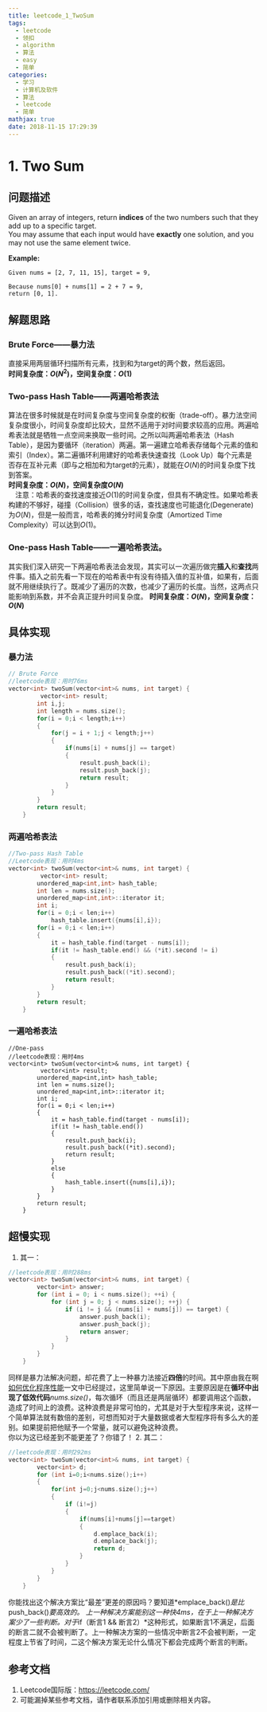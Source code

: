 ```yaml
---
title: leetcode_1_TwoSum
tags:
  - leetcode
  - 领扣
  - algorithm
  - 算法
  - easy
  - 简单
categories:
  - 学习
  - 计算机及软件
  - 算法
  - leetcode
  - 简单
mathjax: true
date: 2018-11-15 17:29:39
---
```


# 1. Two Sum
## 问题描述
Given an array of integers, return **indices** of the two numbers such that they add up to a specific target.  
You may assume that each input would have **exactly** one solution, and you may not use the same element twice.  
<!--more-->
**Example:**

```
Given nums = [2, 7, 11, 15], target = 9,

Because nums[0] + nums[1] = 2 + 7 = 9,
return [0, 1].
```
## 解题思路
### Brute Force——暴力法
直接采用两层循环扫描所有元素，找到和为target的两个数，然后返回。  
**时间复杂度：$O(N^2)$，空间复杂度：$O(1)$**  

### Two-pass Hash Table——两遍哈希表法
算法在很多时候就是在时间复杂度与空间复杂度的权衡（trade-off）。暴力法空间复杂度很小，时间复杂度却比较大，显然不适用于对时间要求较高的应用。两遍哈希表法就是牺牲一点空间来换取一些时间。之所以叫两遍哈希表法（Hash Table），是因为要循环（iteration）两遍。第一遍建立哈希表存储每个元素的值和索引（Index）。第二遍循环利用建好的哈希表快速查找（Look Up）每个元素是否存在互补元素（即与之相加和为target的元素），就能在$O(N)$的时间复杂度下找到答案。  
**时间复杂度：$O(N)$，空间复杂度$O(N)$**  
&emsp;注意：哈希表的查找速度接近$O(1)$的时间复杂度，但具有不确定性。如果哈希表构建的不够好，碰撞（Collision）很多的话，查找速度也可能退化(Degenerate)为$O(N)$，但是一般而言，哈希表的摊分时间复杂度（Amortized Time Complexity）可以达到$O(1)$。  

### One-pass Hash Table——一遍哈希表法。
其实我们深入研究一下两遍哈希表法会发现，其实可以一次遍历做完**插入**和**查找**两件事。插入之前先看一下现在的哈希表中有没有待插入值的互补值，如果有，后面就不用继续执行了。既减少了遍历的次数，也减少了遍历的长度。当然，这两点只能影响到系数，并不会真正提升时间复杂度。
**时间复杂度：$O(N)$，空间复杂度：$O(N)$**

## 具体实现
### 暴力法
```c++
// Brute Force
//leetcode表现：用时76ms
vector<int> twoSum(vector<int>& nums, int target) {
         vector<int> result;
        int i,j;
        int length = nums.size();
        for(i = 0;i < length;i++)
        {
            for(j = i + 1;j < length;j++)
            {
                if(nums[i] + nums[j] == target)
                {
                    result.push_back(i);
                    result.push_back(j);
                    return result;
                }
            }
        }
        return result;
    }
```
### 两遍哈希表法
```c++
//Two-pass Hash Table
//Leetcode表现：用时4ms
vector<int> twoSum(vector<int>& nums, int target) {
         vector<int> result;
        unordered_map<int,int> hash_table;
        int len = nums.size();
        unordered_map<int,int>::iterator it;
        int i;
        for(i = 0;i < len;i++)
            hash_table.insert({nums[i],i});
        for(i = 0;i < len;i++)
        {
            it = hash_table.find(target - nums[i]);
            if(it != hash_table.end() && (*it).second != i)
            {
                result.push_back(i);
                result.push_back((*it).second);
                return result;
            }
        }
        return result;
    }
```
### 一遍哈希表法
```
//One-pass
//leetcode表现：用时4ms
vector<int> twoSum(vector<int>& nums, int target) {
         vector<int> result;
        unordered_map<int,int> hash_table;
        int len = nums.size();
        unordered_map<int,int>::iterator it;
        int i;
        for(i = 0;i < len;i++)
        {
            it = hash_table.find(target - nums[i]);
            if(it != hash_table.end())
            {
                result.push_back(i);
                result.push_back((*it).second);
                return result;
            }
            else
            {
                hash_table.insert({nums[i],i});
            }
        }
        return result;
    }
```
## 超慢实现
1. 其一：
```c++
//leetcode表现：用时288ms
vector<int> twoSum(vector<int>& nums, int target) {
        vector<int> answer;
        for (int i = 0; i < nums.size(); ++i) {
            for (int j = 0; j < nums.size(); ++j) {
                if (i != j && (nums[i] + nums[j]) == target) {
                    answer.push_back(i);
                    answer.push_back(j);
                    return answer;
                }   
            }   
        }
    }
```
同样是暴力法解决问题，却花费了上一种暴力法接近**四倍**的时间。其中原由我在啊[如何优化程序性能](https://freshmanhaner.github.io/2018/10/05/%E5%A6%82%E4%BD%95%E4%BC%98%E5%8C%96%E7%A8%8B%E5%BA%8F%E6%80%A7%E8%83%BD/#more)一文中已经提过，这里简单说一下原因。主要原因是在**循环中出现了低效代码***nums.size()*，每次循环（而且还是两层循环）都要调用这个函数，造成了时间上的浪费。这种浪费是非常可怕的，尤其是对于大型程序来说，这样一个简单算法就有数倍的差别，可想而知对于大量数据或者大型程序将有多么大的差别。如果提前把他赋予一个常量，就可以避免这种浪费。  
你以为这已经差到不能更差了？你错了！
2. 其二：
```c++
//leetcode表现：用时292ms
vector<int> twoSum(vector<int>& nums, int target) {
        vector<int> d;
        for (int i=0;i<nums.size();i++)
        {
            for(int j=0;j<nums.size();j++)
            {
                if (i!=j)
                {
                    if(nums[i]+nums[j]==target)
                    {
                        d.emplace_back(i);
                        d.emplace_back(j);
                        return d;
                    }
                }
            }
        }
    }
```
你能找出这个解决方案比“最差”更差的原因吗？要知道*emplace_back()*是比*push_back()*要高效的。
上一种解决方案能别这一种快4ms，在于上一种解决方案少了一些判断。对于*if（断言1 && 断言2）*这种形式，如果断言1不满足，后面的断言二就不会被判断了。上一种解决方案的一些情况中断言2不会被判断，一定程度上节省了时间，二这个解决方案无论什么情况下都会完成两个断言的判断。

## 参考文档

1. Leetcode国际版：https://leetcode.com/
2. 可能漏掉某些参考文档，请作者联系添加引用或删除相关内容。